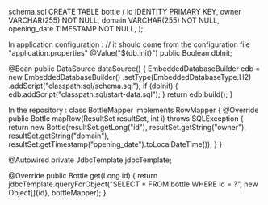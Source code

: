 


schema.sql
    CREATE TABLE bottle (
      id           IDENTITY PRIMARY KEY,
      owner        VARCHAR(255) NOT NULL,
      domain       VARCHAR(255) NOT NULL,
      opening_date TIMESTAMP    NOT NULL,
    );

In application configuration :
// it should come from the configuration file "application.properties"
@Value("${db.init}")
public Boolean dbInit;

@Bean
public DataSource dataSource() {
    EmbeddedDatabaseBuilder edb = new EmbeddedDatabaseBuilder()
            .setType(EmbeddedDatabaseType.H2)
            .addScript("classpath:sql/schema.sql");
    if (dbInit) {
        edb.addScript("classpath:sql/start-data.sql");
    }
    return edb.build();
}

In the repository :
class BottleMapper implements RowMapper<Bottle> {
    @Override
    public Bottle mapRow(ResultSet resultSet, int i) throws SQLException {
        return new Bottle(resultSet.getLong("id"), resultSet.getString("owner"),
                resultSet.getString("domain"),
                resultSet.getTimestamp("opening_date").toLocalDateTime());
    }
}

@Autowired
private JdbcTemplate jdbcTemplate;

@Override
public Bottle get(Long id) {
    return jdbcTemplate.queryForObject("SELECT * FROM bottle WHERE id = ?", new Object[]{id}, bottleMapper);
}
